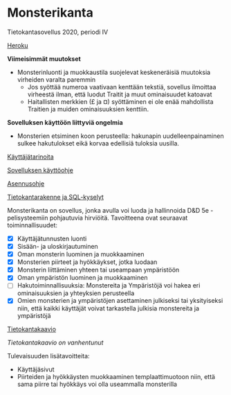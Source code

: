 # Monsterikanta
Tietokantasovellus 2020, periodi IV

[Heroku](http://tsoha-monsterikanta.herokuapp.com/)

**Viimeisimmät muutokset**
- Monsterinluonti ja muokkaustila suojelevat keskeneräisiä muutoksia virheiden varalta paremmin
  - Jos syöttää numeroa vaativaan kenttään tekstiä, sovellus ilmoittaa virheestä ilman, että luodut Traitit ja muut ominaisuudet katoavat
  - Haitallisten merkkien (£ ja ¤) syöttäminen ei ole enää mahdollista Traitien ja muiden ominaisuuksien kenttiin.

**Sovelluksen käyttöön liittyviä ongelmia**
- Monsterien etsiminen koon perusteella: hakunapin uudelleenpainaminen sulkee hakutulokset eikä korvaa edellisiä tuloksia uusilla.

[Käyttäjätarinoita](https://github.com/luuranko/monsterikanta/blob/master/documentation/userstory.md)

[Sovelluksen käyttöohje](https://github.com/luuranko/monsterikanta/blob/master/documentation/guide.md)

[Asennusohje](https://github.com/luuranko/monsterikanta/blob/master/documentation/installation.md)

[Tietokantarakenne ja SQL-kyselyt](https://github.com/luuranko/monsterikanta/blob/master/documentation/sql.md)

Monsterikanta on sovellus, jonka avulla voi luoda ja hallinnoida D&D 5e -pelisysteemiin pohjautuvia hirviöitä.
Tavoitteena ovat seuraavat toiminnallisuudet:
- [x] Käyttäjätunnusten luonti 
- [x] Sisään- ja uloskirjautuminen
- [x] Oman monsterin luominen ja muokkaaminen
- [x] Monsterien piirteet ja hyökkäykset, jotka luodaan
- [x] Monsterin liittäminen yhteen tai useampaan ympäristöön
- [x] Oman ympäristön luominen ja muokkaaminen
- [ ] Hakutoiminnallisuuksia: Monstereita ja Ympäristöjä voi hakea eri ominaisuuksien ja yhteyksien perusteella
- [x] Omien monsterien ja ympäristöjen asettaminen julkiseksi tai yksityiseksi niin, että kaikki käyttäjät voivat tarkastella julkisia monstereita ja ympäristöjä

[Tietokantakaavio](https://github.com/luuranko/monsterikanta/blob/master/tietokantakaavio.png)

*Tietokantakaavio on vanhentunut*

Tulevaisuuden lisätavoitteita:
- Käyttäjäsivut
- Piirteiden ja hyökkäysten muokkaaminen templaattimuotoon niin, että sama piirre tai hyökkäys voi olla useammalla monsterilla
